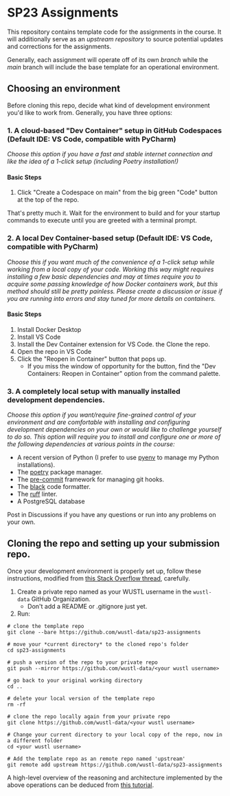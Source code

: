 # SP23 Assignments

This repository contains template code for the assignments in the course. It will additionally serve as an _upstream repository_ to source potential updates and corrections for the assignments.

Generally, each assignment will operate off of its own _branch_ while the _main_ branch will include the base template for an operational environment.

## Choosing an environment

Before cloning this repo, decide what kind of development environment you'd like to work from. Generally, you have three options:

### 1. A cloud-based "Dev Container" setup in GitHub Codespaces (Default IDE: VS Code, compatible with PyCharm)
   
   *Choose this option if you have a fast and stable internet connection and like the idea of a 1-click setup (including Poetry installation!)*

   #### Basic Steps

   1. Click "Create a Codespace on main" from the big green "Code" button at the top of the repo.
   
   That's pretty much it. Wait for the environment to build and for your startup commands to execute until you are greeted with a terminal prompt.

### 2. A local Dev Container-based setup (Default IDE: VS Code, compatible with PyCharm)
   
   *Choose this if you want much of the convenience of a 1-click setup while working from a local copy of your code. Working this way might requires installing a few basic dependencies and may at times require you to acquire some passing knowledge of how Docker containers work, but this method should still be pretty painless. Please create a discussion or issue if you are running into errors and stay tuned for more details on containers.*

   #### Basic Steps

   1. Install Docker Desktop
   2. Install VS Code
   3. Install the Dev Container extension for VS Code. the Clone the repo. 
   4. Open the repo in VS Code
   5. Click the "Reopen in Container" button that pops up.
      - If you miss the window of opportunity for the button, find the "Dev Containers: Reopen in Container" option from the command palette.

### 3. A completely local setup with manually installed development dependencies.
   
   *Choose this option if you want/require fine-grained control of your environment and are comfortable with installing and configuring development dependencies on your own or would like to challenge yourself to do so. This option will require you to install and configure one or more of the following dependencies at various points in the course:*

   - A recent version of Python (I prefer to use [pyenv](https://github.com/pyenv/pyenv) to manage my Python installations).
   - The [poetry](https://python-poetry.org/) package manager.
   - The [pre-commit](https://pre-commit.com/) framework for managing git hooks.
   - The [black](https://github.com/psf/black) code formatter.
   - The [ruff](https://github.com/charliermarsh/ruff) linter.
   - A PostgreSQL database

   Post in Discussions if you have any questions or run into any problems on your own.

## Cloning the repo and setting up your submission repo.

Once your development environment is properly set up, follow these instructions, modified from [this Stack Overflow thread](https://stackoverflow.com/a/30352360/1526293), carefully. 

1. Create a private repo named as your WUSTL username in the `wustl-data` GitHub Organization.
   - Don't add a README or .gitignore just yet.
2. Run:
```shell
# clone the template repo
git clone --bare https://github.com/wustl-data/sp23-assignments 

# move your *current directory* to the cloned repo's folder
cd sp23-assignments

# push a version of the repo to your private repo
git push --mirror https://github.com/wustl-data/<your wustl username>

# go back to your original working directory
cd .. 

# delete your local version of the template repo
rm -rf 

# clone the repo locally again from your private repo
git clone https://github.com/wustl-data/<your wustl username> 

# Change your current directory to your local copy of the repo, now in a different folder
cd <your wustl username>

# Add the template repo as an remote repo named 'upstream'
git remote add upstream https://github.com/wustl-data/sp23-assignments
```


A high-level overview of the reasoning and architecture implemented by the above operations can be deduced from [this tutorial](https://devopscube.com/set-git-upstream-respository-branch/).

